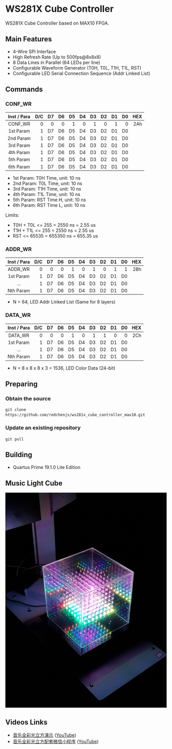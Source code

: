 WS281X Cube Controller
======================

WS281X Cube Controller based on MAX10 FPGA.

## Main Features

* 4-Wire SPI Interface
* High Refresh Rate (Up to 500fps@8x8x8)
* 8 Data Lines in Parallel (64 LEDs per line)
* Configurable Waveform Generator (T0H, T0L, T1H, T1L, RST)
* Configurable LED Serial Connection Sequence (Addr Linked List)

## Commands

### CONF_WR

| Inst / Para | D/C | D7 | D6 | D5 | D4 | D3 | D2 | D1 | D0 | HEX |
| :---------: | --: | -: | -: | -: | -: | -: | -: | -: | -: | --: |
|   CONF_WR   |   0 |  0 |  0 |  1 |  0 |  1 |  0 |  1 |  0 | 2Ah |
|  1st Param  |   1 | D7 | D6 | D5 | D4 | D3 | D2 | D1 | D0 |     |
|  2nd Param  |   1 | D7 | D6 | D5 | D4 | D3 | D2 | D1 | D0 |     |
|  3rd Param  |   1 | D7 | D6 | D5 | D4 | D3 | D2 | D1 | D0 |     |
|  4th Param  |   1 | D7 | D6 | D5 | D4 | D3 | D2 | D1 | D0 |     |
|  5th Param  |   1 | D7 | D6 | D5 | D4 | D3 | D2 | D1 | D0 |     |
|  6th Param  |   1 | D7 | D6 | D5 | D4 | D3 | D2 | D1 | D0 |     |

* 1st Param: T0H Time, unit: 10 ns
* 2nd Param: T0L Time, unit: 10 ns
* 3rd Param: T1H Time, unit: 10 ns
* 4th Param: T1L Time, unit: 10 ns
* 5th Param: RST Time H, unit: 10 ns
* 6th Param: RST Time L, unit: 10 ns

Limits:

* T0H + T0L <= 255 = 2550 ns = 2.55 us
* T1H + T1L <= 255 = 2550 ns = 2.55 us
* RST <= 65535 = 655350 ns = 655.35 us

### ADDR_WR

| Inst / Para | D/C | D7 | D6 | D5 | D4 | D3 | D2 | D1 | D0 | HEX |
| :---------: | --: | -: | -: | -: | -: | -: | -: | -: | -: | --: |
|   ADDR_WR   |   0 |  0 |  0 |  1 |  0 |  1 |  0 |  1 |  1 | 2Bh |
|  1st Param  |   1 | D7 | D6 | D5 | D4 | D3 | D2 | D1 | D0 |     |
|     ...     |   1 | D7 | D6 | D5 | D4 | D3 | D2 | D1 | D0 |     |
|  Nth Param  |   1 | D7 | D6 | D5 | D4 | D3 | D2 | D1 | D0 |     |

* N = 64, LED Addr Linked List (Same for 8 layers)

### DATA_WR

| Inst / Para | D/C | D7 | D6 | D5 | D4 | D3 | D2 | D1 | D0 | HEX |
| :---------: | --: | -: | -: | -: | -: | -: | -: | -: | -: | --: |
|   DATA_WR   |   0 |  0 |  0 |  1 |  0 |  1 |  1 |  0 |  0 | 2Ch |
|  1st Param  |   1 | D7 | D6 | D5 | D4 | D3 | D2 | D1 | D0 |     |
|     ...     |   1 | D7 | D6 | D5 | D4 | D3 | D2 | D1 | D0 |     |
|  Nth Param  |   1 | D7 | D6 | D5 | D4 | D3 | D2 | D1 | D0 |     |

* N = 8 x 8 x 8 x 3 = 1536, LED Color Data (24-bit)

## Preparing

### Obtain the source

```
git clone https://github.com/redchenjs/ws281x_cube_controller_max10.git
```

### Update an existing repository

```
git pull
```

## Building

* Quartus Prime 19.1.0 Lite Edition

## Music Light Cube

<img src="docs/cube0414.png">

## Videos Links

* [音乐全彩光立方演示](https://www.bilibili.com/video/av25188707) ([YouTube](https://www.youtube.com/watch?v=F8nfA_mEhPg))
* [音乐全彩光立方配套微信小程序](https://www.bilibili.com/video/av83055233) ([YouTube](https://www.youtube.com/watch?v=HlruQqkIGtc))
